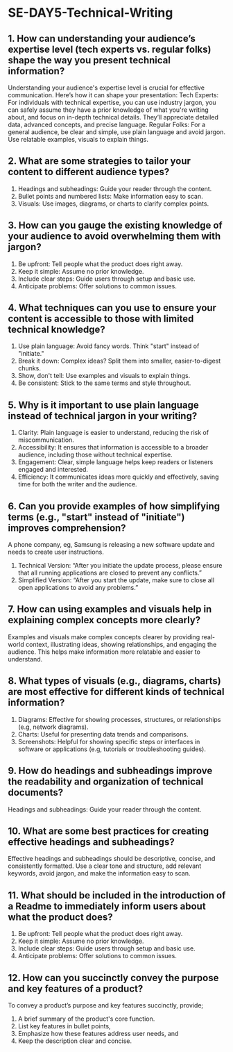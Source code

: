 # SE-DAY5-Technical-Writing
## 1. How can understanding your audience’s expertise level (tech experts vs. regular folks) shape the way you present technical information?

Understanding your audience's expertise level is crucial for effective communication. Here’s how it can shape your presentation:
Tech Experts: For individuals with technical expertise, you can use industry jargon, you can safely assume they have a prior knowledge of what you're writing about, and focus on in-depth technical details. They’ll appreciate detailed data, advanced concepts, and precise language.
Regular Folks: For a general audience, be clear and simple, use plain language and avoid jargon. Use relatable examples, visuals to explain things.

## 2. What are some strategies to tailor your content to different audience types?

1. Headings and subheadings: Guide your reader through the content.
2. Bullet points and numbered lists: Make information easy to scan.
3. Visuals: Use images, diagrams, or charts to clarify complex points.

## 3. How can you gauge the existing knowledge of your audience to avoid overwhelming them with jargon?

1. Be upfront: Tell people what the product does right away.
2. Keep it simple: Assume no prior knowledge.
3. Include clear steps: Guide users through setup and basic use.
4. Anticipate problems: Offer solutions to common issues.

## 4. What techniques can you use to ensure your content is accessible to those with limited technical knowledge?

1. Use plain language: Avoid fancy words. Think "start" instead of "initiate."
2. Break it down: Complex ideas? Split them into smaller, easier-to-digest chunks.
3. Show, don't tell: Use examples and visuals to explain things.
4. Be consistent: Stick to the same terms and style throughout.

## 5. Why is it important to use plain language instead of technical jargon in your writing?

1. Clarity: Plain language is easier to understand, reducing the risk of miscommunication.
2. Accessibility: It ensures that information is accessible to a broader audience, including those without technical expertise.
3. Engagement: Clear, simple language helps keep readers or listeners engaged and interested.
4. Efficiency: It communicates ideas more quickly and effectively, saving time for both the writer and the audience.

## 6. Can you provide examples of how simplifying terms (e.g., "start" instead of "initiate") improves comprehension?

A phone company, eg, Samsung is releasing a new software update and needs to create user instructions.
1. Technical Version: “After you initiate the update process, please ensure that all running applications are closed to prevent any conflicts.”
2. Simplified Version: “After you start the update, make sure to close all open applications to avoid any problems.”

## 7. How can using examples and visuals help in explaining complex concepts more clearly?

Examples and visuals make complex concepts clearer by providing real-world context, illustrating ideas, showing relationships, and engaging the audience. This helps make information more relatable and easier to understand.

## 8. What types of visuals (e.g., diagrams, charts) are most effective for different kinds of technical information?

1. Diagrams: Effective for showing processes, structures, or relationships (e.g, network diagrams).
2. Charts: Useful for presenting data trends and comparisons.
3. Screenshots: Helpful for showing specific steps or interfaces in software or applications (e.g, tutorials or troubleshooting guides).

## 9. How do headings and subheadings improve the readability and organization of technical documents?

Headings and subheadings: Guide your reader through the content.

## 10. What are some best practices for creating effective headings and subheadings?

Effective headings and subheadings should be descriptive, concise, and consistently formatted. Use a clear tone and structure, add relevant keywords, avoid jargon, and make the information easy to scan.

## 11. What should be included in the introduction of a Readme to immediately inform users about what the product does?

1. Be upfront: Tell people what the product does right away.
2. Keep it simple: Assume no prior knowledge.
3. Include clear steps: Guide users through setup and basic use.
4. Anticipate problems: Offer solutions to common issues.

## 12. How can you succinctly convey the purpose and key features of a product?

To convey a product’s purpose and key features succinctly, provide;
1. A brief summary of the product's core function.
2. List key features in bullet points,
3. Emphasize how these features address user needs, and
4. Keep the description clear and concise.
